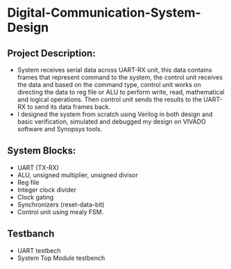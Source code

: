 # Digital-Communication-System-Design
## Project Description: 
* System receives serial data across UART-RX unit, this data contains frames that represent command to the system, the control unit receives the data and based on the command type, control unit works on directing the data to reg file or ALU to perform write, read, mathematical and logical operations. Then control unit sends the results to the UART-RX to send its data frames back.
* I designed the system from scratch using Verilog in both design and basic verification, simulated and debugged my design on VIVADO software and Synopsys tools.
## System Blocks: 
* UART (TX-RX)
* ALU, unsigned multiplier, unsigned divisor
* Reg file
* Integer clock divider
* Clock gating
* Synchronizers (reset-data-bit)
* Control unit using mealy FSM.
## Testbanch
* UART testbech
* System Top Module testbench
